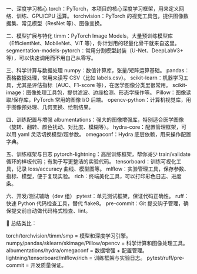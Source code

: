 一、深度学习核心
torch：PyTorch，本项目的核心深度学习框架，用来定义网络、训练、GPU/CPU 运算。
torchvision：PyTorch 的视觉工具包，提供图像数据集、常见模型（ResNet 等）、图像变换。

二、模型扩展与特化
timm：PyTorch Image Models，大量预训练模型库（EfficientNet、MobileNet、ViT 等），你计划用的轻量化骨干就来自这里。
segmentation-models-pytorch：常用分割模型封装（U-Net、DeepLabV3+ 等），可以快速调用而不用自己从零写。

三、科学计算与数据处理
numpy：数值计算库，张量/矩阵运算基础。
pandas：表格数据处理，常用来读写 CSV（比如 labels.csv）。
scikit-learn：机器学习工具，尤其是评估指标（AUC、F1-score 等），在医学图像分类里很常用。
scikit-image：图像处理工具包，提供滤波、边缘检测、形态学操作等。
Pillow：图像读取/保存库，PyTorch 常用的图像 I/O 后端。
opencv-python：计算机视觉库，用于图像预处理、几何变换、绘制结果。

四、训练配置与增强
albumentations：强大的图像增强库，特别适合医学图像（旋转、翻转、颜色扰动、对比度、模糊等）。
hydra-core：配置管理框架，可以用 yaml 灵活切换模型/超参数。
omegaconf：Hydra 底层依赖，用来操作配置字典。

五、训练框架与日志
pytorch-lightning：高层训练框架，帮你减少 train/validate 循环的样板代码；有助于写更整洁的实验代码。
tensorboard：训练可视化工具，记录 loss/accuracy 曲线、模型图等。
mlflow：实验管理工具，保存参数、指标、模型，便于复现实验。
rich：终端美化工具，可以打印彩色日志、进度条。

六、开发/测试辅助（dev 组）
pytest：单元测试框架，保证代码正确性。
ruff：快速 Python 代码检查工具，替代 flake8。
pre-commit：Git 提交钩子管理，确保提交前自动做代码格式检查、lint。

📌 总结类比：

torch/torchvision/timm/smp = 模型和深度学习引擎。
numpy/pandas/sklearn/skimage/Pillow/opencv = 科学计算和图像处理工具。
albumentations/hydra/omegaconf = 数据增强 + 配置管理。
lightning/tensorboard/mlflow/rich = 训练框架与实验日志。
pytest/ruff/pre-commit = 开发质量保证。
